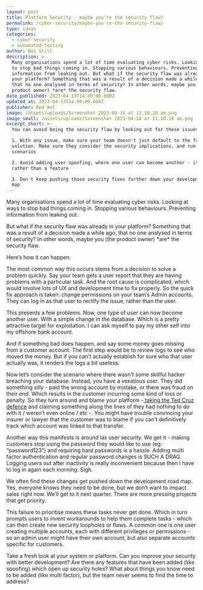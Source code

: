 ```yaml
---
layout: post
title: Platform Security - maybe you're the security flaw?
permalink: /cyber-security/maybe-you're-the-security-flaw/
type: ideas
categories:
  - cyber-security
  - automated-testing
author: Ben Still
description: >
  Many organisations spend a lot of time evaluating cyber risks. Looking at ways
  to stop bad things coming in. Stopping various behaviours. Preventing
  information from leaking out. But what if the security flaw was already in
  your platform? Something that was a result of a decision made a while ago,
  that no one analysed in terms of security? In other words, maybe you (the
  product owner) *are* the security flaw.
date_published: 2023-04-13T14:00:00.000Z
updated_at: 2023-04-13T14:00:00.000Z
publisher: Red Ant
image: /assets/uploads/Screenshot 2023-04-14 at 11.10.18 am.png
image_small: /assets/uploads/Screenshot 2023-04-14 at 11.10.18 am.png
excerpt_short: >-
  You can avoid being the security flaw by looking out for these issues:

  1. With any issue, make sure your team doesn't just default to the fastest
  solution. Make sure they consider the security implications, and run through
  scenarios

  2. Avoid adding user spoofing, where one user can become another - it's a bug
  rather than a feature

  3. Don't keep pushing those security fixes further down your development road
  map
---
```


Many organisations spend a lot of time evaluating cyber risks. Looking at ways to stop bad things coming in. Stopping various behaviours. Preventing information from leaking out.

But what if the security flaw was already in your platform? Something that was a result of a decision made a while ago, that no one analysed in terms of security? In other words, maybe you (the product owner) \*are\* the security flaw.

Here’s how it can happen. 

The most common way this occurs stems from a decision to solve a problem quickly. Say your team gets a user report that they are having problems with a particular task. And the root cause is complicated, which would involve lots of UX and development time to fix properly. So the quick fix approach is taken: change permissions on your team’s Admin accounts. They can log in as that user to rectify the issue, rather than the user.

This presents a few problems. Now, one type of user can now become another user. With a simple change in the database. Which is a pretty attractive target for exploitation. I can ask myself to pay my other self into my offshore bank account.

And if something bad does happen, and say some money goes missing from a customer account. The first step would be to review logs to see who moved the money. But if you can’t actually establish for sure who that user actually was, it renders the logs a bit useless.

Now let’s consider the scenario where there wasn’t some skillful hacker breaching your database. Instead, you have a vexatious user. They did something silly - paid the wrong account by mistake, or there was fraud on their end. Which results in the customer incurring some kind of loss or penalty. So they turn around and blame your platform -[ taking the Ted Cruz defence](https://www.abc.net.au/news/2017-09-12/ted-cruz-appears-to-like-porn-video-on-twitter/8901566) and claiming something along the lines of they had nothing to do with it / weren’t even online / etc -. You might have trouble convincing your insurer or lawyer that the customer was to blame if you can’t definitively track which account was linked to that transfer.

Another way this manifests is around lax user security. We get it - making customers stop using the password they would like to use (eg: “password123”) and requiring hard passwords is a hassle. Adding multi factor authentication and regular password changes is SUCH A DRAG. Logging users out after inactivity is really inconvenient because then I have to log in again each morning. Sigh.

We often find these changes get pushed down the development road map. Yes, everyone knows they need to be done, but we don’t want to impact sales right now. We’ll get to it next quarter. There are more pressing projects that get priority.

This failure to prioritise means these tasks never get done. Which in turn prompts users to invent workarounds to help them complete tasks - which can then create new security loopholes or flaws. A common one is one user creating multiple accounts, each with different privileges or permissions - so an admin user might have their own account, but also separate accounts specific for customers.

Take a fresh look at your system or platform. Can you improve your security with better development? Are there any features that have been added (like spoofing) which open up security holes? What about things you know need to be added (like multi factor), but the team never seems to find the time to address?
